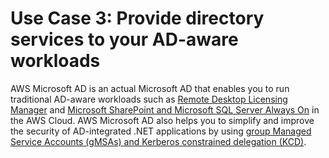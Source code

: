 # Use Case 3: Provide directory services to your AD\-aware workloads<a name="usecase3"></a>

AWS Microsoft AD is an actual Microsoft AD that enables you to run traditional AD\-aware workloads such as [Remote Desktop Licensing Manager](https://aws.amazon.com/blogs/security/how-to-enable-the-use-of-remote-desktops-by-deploying-microsoft-remote-desktop-licensing-manager-on-aws-microsoft-ad/) and [Microsoft SharePoint and Microsoft SQL Server Always On](https://forums.aws.amazon.com/ann.jspa?annID=4636) in the AWS Cloud\. AWS Microsoft AD also helps you to simplify and improve the security of AD\-integrated \.NET applications by using [group Managed Service Accounts \(gMSAs\) and Kerberos constrained delegation \(KCD\)](https://aws.amazon.com/about-aws/whats-new/2017/05/simplify-migration-and-improve-security-of-active-directory-integrated-net-applications-by-using-aws-microsoft-ad/)\.